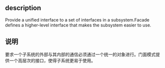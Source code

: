 ## description
Provide a unified interface to a set of interfaces in a subsystem.Facade defines a higher-level interface that makes the subsystem easier to use.

## 说明
要求一个子系统的外部与其内部的通信必须通过一个统一的对象进行。门面模式提供一个高层次的接口，使得子系统更易于使用。
